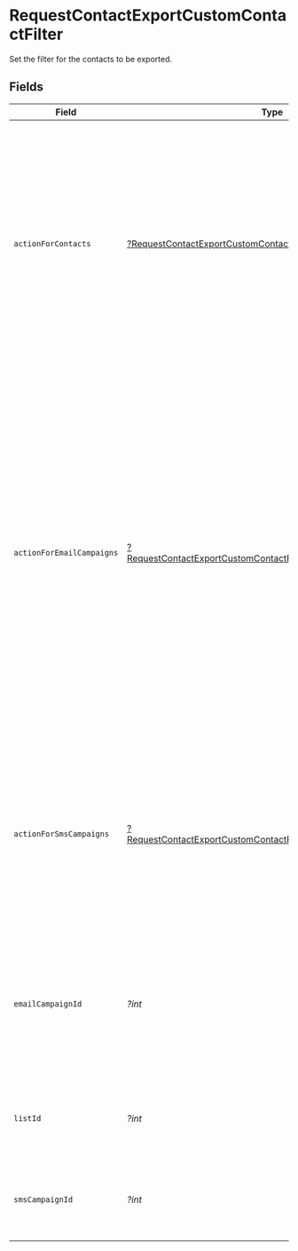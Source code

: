 # RequestContactExportCustomContactFilter

Set the filter for the contacts to be exported.



## Fields

| Field                                                                                                                                                                                                                                                                                                                                                                                                                                                                                                                                                                                                                                                                                                                                                                     | Type                                                                                                                                                                                                                                                                                                                                                                                                                                                                                                                                                                                                                                                                                                                                                                      | Required                                                                                                                                                                                                                                                                                                                                                                                                                                                                                                                                                                                                                                                                                                                                                                  | Description                                                                                                                                                                                                                                                                                                                                                                                                                                                                                                                                                                                                                                                                                                                                                               | Example                                                                                                                                                                                                                                                                                                                                                                                                                                                                                                                                                                                                                                                                                                                                                                   |
| ------------------------------------------------------------------------------------------------------------------------------------------------------------------------------------------------------------------------------------------------------------------------------------------------------------------------------------------------------------------------------------------------------------------------------------------------------------------------------------------------------------------------------------------------------------------------------------------------------------------------------------------------------------------------------------------------------------------------------------------------------------------------- | ------------------------------------------------------------------------------------------------------------------------------------------------------------------------------------------------------------------------------------------------------------------------------------------------------------------------------------------------------------------------------------------------------------------------------------------------------------------------------------------------------------------------------------------------------------------------------------------------------------------------------------------------------------------------------------------------------------------------------------------------------------------------- | ------------------------------------------------------------------------------------------------------------------------------------------------------------------------------------------------------------------------------------------------------------------------------------------------------------------------------------------------------------------------------------------------------------------------------------------------------------------------------------------------------------------------------------------------------------------------------------------------------------------------------------------------------------------------------------------------------------------------------------------------------------------------- | ------------------------------------------------------------------------------------------------------------------------------------------------------------------------------------------------------------------------------------------------------------------------------------------------------------------------------------------------------------------------------------------------------------------------------------------------------------------------------------------------------------------------------------------------------------------------------------------------------------------------------------------------------------------------------------------------------------------------------------------------------------------------- | ------------------------------------------------------------------------------------------------------------------------------------------------------------------------------------------------------------------------------------------------------------------------------------------------------------------------------------------------------------------------------------------------------------------------------------------------------------------------------------------------------------------------------------------------------------------------------------------------------------------------------------------------------------------------------------------------------------------------------------------------------------------------- |
| `actionForContacts`                                                                                                                                                                                                                                                                                                                                                                                                                                                                                                                                                                                                                                                                                                                                                       | [?RequestContactExportCustomContactFilterActionForContacts](../../models/shared/RequestContactExportCustomContactFilterActionForContacts.md)                                                                                                                                                                                                                                                                                                                                                                                                                                                                                                                                                                                                                              | :heavy_minus_sign:                                                                                                                                                                                                                                                                                                                                                                                                                                                                                                                                                                                                                                                                                                                                                        | **Mandatory if neither actionForEmailCampaigns nor actionForSmsCampaigns is passed.** This will export the contacts on the basis of provided action applied on contacts as per the list id.<br/>* **allContacts** - Fetch the list of all contacts for a particular list.<br/>* **subscribed & unsubscribed** - Fetch the list of subscribed / unsubscribed (blacklisted via any means) contacts for a particular list.<br/>* **unsubscribedPerList** - Fetch the list of contacts that are unsubscribed from a particular list only.<br/>                                                                                                                                                                                                                                |                                                                                                                                                                                                                                                                                                                                                                                                                                                                                                                                                                                                                                                                                                                                                                           |
| `actionForEmailCampaigns`                                                                                                                                                                                                                                                                                                                                                                                                                                                                                                                                                                                                                                                                                                                                                 | [?RequestContactExportCustomContactFilterActionForEmailCampaigns](../../models/shared/RequestContactExportCustomContactFilterActionForEmailCampaigns.md)                                                                                                                                                                                                                                                                                                                                                                                                                                                                                                                                                                                                                  | :heavy_minus_sign:                                                                                                                                                                                                                                                                                                                                                                                                                                                                                                                                                                                                                                                                                                                                                        | **Mandatory if neither actionForContacts nor actionForSmsCampaigns is passed.** This will export the contacts on the basis of provided action applied on email campaigns.<br/>* **openers & nonOpeners** - emailCampaignId is mandatory. Fetch the list of readers / non-readers for a particular email campaign.<br/>* **clickers & nonClickers** - emailCampaignId is mandatory. Fetch the list of clickers / non-clickers for a particular email campaign.<br/>* **unsubscribed** - emailCampaignId is mandatory. Fetch the list of all unsubscribed (blacklisted via any means) contacts for a particular email campaign.<br/>* **hardBounces & softBounces** - emailCampaignId is optional. Fetch the list of hard bounces / soft bounces for a particular / all email campaign(s).<br/> |                                                                                                                                                                                                                                                                                                                                                                                                                                                                                                                                                                                                                                                                                                                                                                           |
| `actionForSmsCampaigns`                                                                                                                                                                                                                                                                                                                                                                                                                                                                                                                                                                                                                                                                                                                                                   | [?RequestContactExportCustomContactFilterActionForSmsCampaigns](../../models/shared/RequestContactExportCustomContactFilterActionForSmsCampaigns.md)                                                                                                                                                                                                                                                                                                                                                                                                                                                                                                                                                                                                                      | :heavy_minus_sign:                                                                                                                                                                                                                                                                                                                                                                                                                                                                                                                                                                                                                                                                                                                                                        | **Mandatory if neither actionForContacts nor actionForEmailCampaigns is passed.** This will export the contacts on the basis of provided action applied on sms campaigns.<br/>* **unsubscribed** - Fetch the list of all unsubscribed (blacklisted via any means) contacts for all / particular sms campaigns.<br/>* **hardBounces & softBounces** - Fetch the list of hard bounces / soft bounces for all / particular sms campaigns.<br/>                                                                                                                                                                                                                                                                                                                               |                                                                                                                                                                                                                                                                                                                                                                                                                                                                                                                                                                                                                                                                                                                                                                           |
| `emailCampaignId`                                                                                                                                                                                                                                                                                                                                                                                                                                                                                                                                                                                                                                                                                                                                                         | *?int*                                                                                                                                                                                                                                                                                                                                                                                                                                                                                                                                                                                                                                                                                                                                                                    | :heavy_minus_sign:                                                                                                                                                                                                                                                                                                                                                                                                                                                                                                                                                                                                                                                                                                                                                        | Considered only if **actionForEmailCampaigns** is passed, ignored otherwise. **Mandatory if action is one of the following - openers, nonOpeners, clickers, nonClickers, unsubscribed.**<br/>The id of the email campaign for which the corresponding action shall be applied in the filter.<br/>                                                                                                                                                                                                                                                                                                                                                                                                                                                                         | 12                                                                                                                                                                                                                                                                                                                                                                                                                                                                                                                                                                                                                                                                                                                                                                        |
| `listId`                                                                                                                                                                                                                                                                                                                                                                                                                                                                                                                                                                                                                                                                                                                                                                  | *?int*                                                                                                                                                                                                                                                                                                                                                                                                                                                                                                                                                                                                                                                                                                                                                                    | :heavy_minus_sign:                                                                                                                                                                                                                                                                                                                                                                                                                                                                                                                                                                                                                                                                                                                                                        | **Mandatory if actionForContacts is passed, ignored otherwise.** Id of the list for which the corresponding action shall be applied in the filter.<br/>                                                                                                                                                                                                                                                                                                                                                                                                                                                                                                                                                                                                                   | 2                                                                                                                                                                                                                                                                                                                                                                                                                                                                                                                                                                                                                                                                                                                                                                         |
| `smsCampaignId`                                                                                                                                                                                                                                                                                                                                                                                                                                                                                                                                                                                                                                                                                                                                                           | *?int*                                                                                                                                                                                                                                                                                                                                                                                                                                                                                                                                                                                                                                                                                                                                                                    | :heavy_minus_sign:                                                                                                                                                                                                                                                                                                                                                                                                                                                                                                                                                                                                                                                                                                                                                        | Considered only if **actionForSmsCampaigns** is passed, ignored otherwise. The id of sms campaign for which the corresponding action shall be applied in the filter.<br/>                                                                                                                                                                                                                                                                                                                                                                                                                                                                                                                                                                                                 | 12                                                                                                                                                                                                                                                                                                                                                                                                                                                                                                                                                                                                                                                                                                                                                                        |